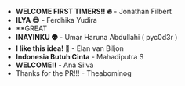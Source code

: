 * **WELCOME FIRST TIMERS!! :fire:** - Jonathan Filbert
* **ILYA :heart_eyes:** - Ferdhika Yudira
* **GREAT
* **INAYINKU :alien:** - Umar Haruna Abdullahi ( pyc0d3r )
* **I like this idea! :tada:** - Elan van Biljon
* **Indonesia Butuh Cinta** - Mahadiputra S
* **WELCOME!!** - Ana Silva
* Thanks for the PR!!! - Theabominog
